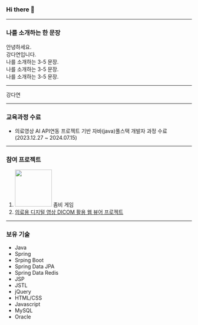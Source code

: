 ### Hi there 👋

<!--
**da092511/da092511** is a ✨ _special_ ✨ repository because its `README.md` (this file) appears on your GitHub profile.

Here are some ideas to get you started:

- 🔭 I’m currently working on ...
- 🌱 I’m currently learning ...
- 👯 I’m looking to collaborate on ...
- 🤔 I’m looking for help with ...
- 💬 Ask me about ...
- 📫 How to reach me: ...
- 😄 Pronouns: ...
- ⚡ Fun fact: ...
-->

---

### 나를 소개하는 한 문장 
안녕하세요. <br>
강다연입니다. <br>
나를 소개하는 3-5 문장. <br>
나를 소개하는 3-5 문장. <br>
나를 소개하는 3-5 문장. <br>

---

<!-- <img src = "https://github.com/da092511/da092511/blob/main/profile/0109254068728.JPG" width = "100" heigh = "200"/> !-->
강다연

---

### 교육과정 수료
* 의료영상 AI API연동 프로젝트 기반 자바(java)풀스택 개발자 과정 수료 (2023.12.27 ~ 2024.07.15)
<!-- * 이전에 수료한 과정 풀네임(기간)
* 이전에 수료한 과정 풀네임(기간)
-->

---

### 참여 프로젝트 

1. [<img src = "https://i9.ytimg.com/vi/LMsK1lzz-DE/mq1.jpg?sqp=CMDJj7AG-oaymwEmCMACELQB8quKqQMa8AEB-AGaBYAC4AOKAgwIABABGGUgZShlMA8=&rs=AOn4CLA4Tr5D5CZMswRUmSGXvdsQhhwjVQ" width = "100" heigh = "200"/>](https://youtu.be/LMsK1lzz-DE) 
  좀비 게임
1. [의료용 디지털 영상 DICOM 활용 웹 뷰어 프로젝트](https://github.com/codekingjj/Medivision.git)
<!--
3. [프로젝트명3](깃헙리포지토리주소)
4. [프로젝트명4](배포링크) -->


---

### 보유 기술
* Java
* Spring
* Srping Boot
* Spring Data JPA
* Spring Data Redis
* JSP
* JSTL
* jQuery
* HTML/CSS
* Javascript
* MySQL
* Oracle
